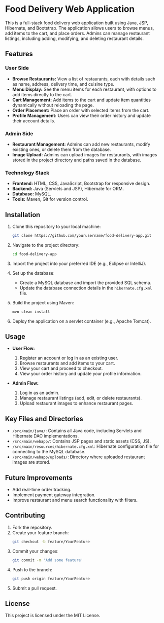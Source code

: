 # Food Delivery Web Application

This is a full-stack food delivery web application built using Java, JSP, Hibernate, and Bootstrap. The application allows users to browse menus, add items to the cart, and place orders. Admins can manage restaurant listings, including adding, modifying, and deleting restaurant details.

## Features

### User Side
- **Browse Restaurants:** View a list of restaurants, each with details such as name, address, delivery time, and cuisine type.
- **Menu Display:** See the menu items for each restaurant, with options to add items directly to the cart.
- **Cart Management:** Add items to the cart and update item quantities dynamically without reloading the page.
- **Order Placement:** Place an order with selected items from the cart.
- **Profile Management:** Users can view their order history and update their account details.
  
### Admin Side
- **Restaurant Management:** Admins can add new restaurants, modify existing ones, or delete them from the database.
- **Image Upload:** Admins can upload images for restaurants, with images stored in the project directory and paths saved in the database.

### Technology Stack
- **Frontend:** HTML, CSS, JavaScript, Bootstrap for responsive design.
- **Backend:** Java (Servlets and JSP), Hibernate for ORM.
- **Database:** MySQL.
- **Tools:** Maven, Git for version control.

## Installation

1. Clone this repository to your local machine:
    ```bash
    git clone https://github.com/yourusername/food-delivery-app.git
    ```

2. Navigate to the project directory:
    ```bash
    cd food-delivery-app
    ```

3. Import the project into your preferred IDE (e.g., Eclipse or IntelliJ).

4. Set up the database:
   - Create a MySQL database and import the provided SQL schema.
   - Update the database connection details in the `hibernate.cfg.xml` file.

5. Build the project using Maven:
    ```bash
    mvn clean install
    ```

6. Deploy the application on a servlet container (e.g., Apache Tomcat).

## Usage

- **User Flow:**
    1. Register an account or log in as an existing user.
    2. Browse restaurants and add items to your cart.
    3. View your cart and proceed to checkout.
    4. View your order history and update your profile information.
  
- **Admin Flow:**
    1. Log in as an admin.
    2. Manage restaurant listings (add, edit, or delete restaurants).
    3. Upload restaurant images to enhance restaurant pages.

## Key Files and Directories

- `/src/main/java/`: Contains all Java code, including Servlets and Hibernate DAO implementations.
- `/src/main/webapp/`: Contains JSP pages and static assets (CSS, JS).
- `/src/main/resources/hibernate.cfg.xml`: Hibernate configuration file for connecting to the MySQL database.
- `/src/main/webapp/uploads/`: Directory where uploaded restaurant images are stored.

## Future Improvements

- Add real-time order tracking.
- Implement payment gateway integration.
- Improve restaurant and menu search functionality with filters.
  
## Contributing

1. Fork the repository.
2. Create your feature branch:
    ```bash
    git checkout -b feature/YourFeature
    ```
3. Commit your changes:
    ```bash
    git commit -m 'Add some feature'
    ```
4. Push to the branch:
    ```bash
    git push origin feature/YourFeature
    ```
5. Submit a pull request.

## License

This project is licensed under the MIT License.
